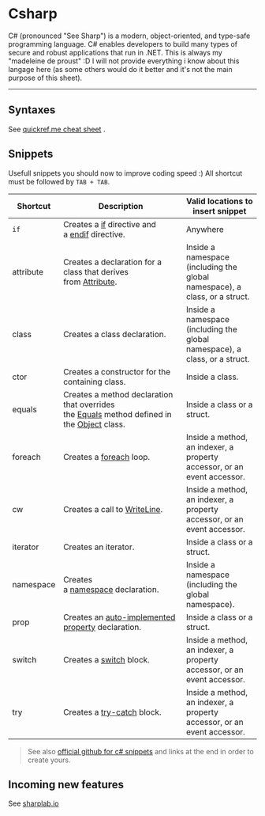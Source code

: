 # Csharp
C# (pronounced "See Sharp") is a modern, object-oriented, and type-safe programming language. C# enables developers to build many types of secure and robust applications that run in .NET.
This is always my "madeleine de proust" :D
I will not provide everything i know about this langage here (as some others would do it better and it's not the main purpose of this sheet).

---

## Syntaxes
See [quickref.me cheat sheet](https://quickref.me/cs) .

## Snippets
Usefull snippets you should now to improve coding speed :) 
All shortcut must be followed by `TAB + TAB`.

| Shortcut | Description | Valid locations to insert snippet |  
| --- | --- | --- |
| `if` | Creates a [if](https://learn.microsoft.com/en-us/dotnet/csharp/language-reference/preprocessor-directives/preprocessor-if) directive and a [endif](https://learn.microsoft.com/en-us/dotnet/csharp/language-reference/preprocessor-directives/preprocessor-endif) directive. | Anywhere | `region` | Creates a [region](https://learn.microsoft.com/en-us/dotnet/csharp/language-reference/preprocessor-directives/preprocessor-region) directive and a [endregion](https://learn.microsoft.com/en-us/dotnet/csharp/language-reference/preprocessor-directives/preprocessor-endregion) directive. | Anywhere. | 
| attribute | Creates a declaration for a class that derives from [Attribute](https://learn.microsoft.com/en-us/dotnet/api/system.attribute). | Inside a namespace (including the global namespace), a class, or a struct. | 
| class | Creates a class declaration. | Inside a namespace (including the global namespace), a class, or a struct. | 
| ctor | Creates a constructor for the containing class. | Inside a class. |
| equals | Creates a method declaration that overrides the [Equals](https://learn.microsoft.com/en-us/dotnet/api/system.object.equals) method defined in the [Object](https://learn.microsoft.com/en-us/dotnet/api/system.object) class. | Inside a class or a struct. | 
| foreach | Creates a [foreach](https://learn.microsoft.com/en-us/dotnet/csharp/language-reference/keywords/foreach-in) loop. | Inside a method, an indexer, a property accessor, or an event accessor. |
| cw | Creates a call to [WriteLine](https://learn.microsoft.com/en-us/dotnet/api/system.console.writeline). | Inside a method, an indexer, a property accessor, or an event accessor. | 
| iterator | Creates an iterator. |  Inside a class or a struct. | 
| namespace | Creates a [namespace](https://learn.microsoft.com/en-us/dotnet/csharp/language-reference/keywords/namespace) declaration. | Inside a namespace (including the global namespace). |
| prop | Creates an [auto-implemented property](https://learn.microsoft.com/en-us/dotnet/csharp/programming-guide/classes-and-structs/auto-implemented-properties) declaration. | Inside a class or a struct. | 
| switch | Creates a [switch](https://learn.microsoft.com/en-us/dotnet/csharp/language-reference/keywords/switch) block. | Inside a method, an indexer, a property accessor, or an event accessor. | 
| try | Creates a [try-catch](https://learn.microsoft.com/en-us/dotnet/csharp/language-reference/keywords/try-catch) block. | Inside a method, an indexer, a property accessor, or an event accessor. | 

> See also [official github for c# snippets](https://github.com/MicrosoftDocs/visualstudio-docs/blob/main/docs/ide/visual-csharp-code-snippets.md) and links at the end in order to create yours.



## Incoming new features
See [sharplab.io](https://sharplab.io/)